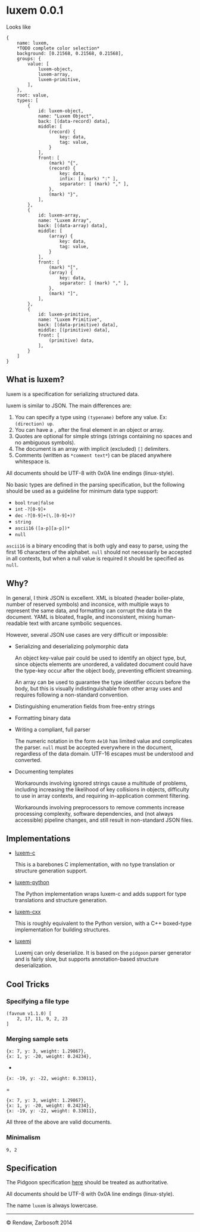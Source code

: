 # luxem 0.0.1

Looks like

```
{
    name: luxem,
    *TODO complete color selection*
	background: [0.21568, 0.21568, 0.21568],
	groups: {
	    value: [
	        luxem-object,
	        luxem-array,
	        luxem-primitive,
	    ],
	},
	root: value,
	types: [
		{
		    id: luxem-object,
			name: "Luxem Object",
			back: [(data-record) data],
			middle: [
			    (record) {
			        key: data,
			        tag: value,
			    }
            ],
			front: [
				(mark) "{",
				(record) {
					key: data,
					infix: [ (mark) ":" ],
					separator: [ (mark) "," ],
				},
				(mark) "}",
			],
		},
		{
		    id: luxem-array,
			name: "Luxem Array",
			back: [(data-array) data],
			middle: [
			    (array) {
			        key: data,
			        tag: value,
			    }
            ],
			front: [
				(mark) "[",
				(array) {
					key: data,
					separator: [ (mark) "," ],
				},
				(mark) "]",
			],
		},
		{
		    id: luxem-primitive,
			name: "Luxem Primitive",
			back: [(data-primitive) data],
			middle: [(primitive) data],
			front: [
				(primitive) data,
			],
		}
	]
}
```

## What is luxem?

luxem is a specification for serializing structured data.  

luxem is similar to JSON.  The main differences are:

1. You can specify a type using `(typename)` before any value. Ex: `(direction) up`.
2. You can have a `,` after the final element in an object or array.
3. Quotes are optional for simple strings (strings containing no spaces and no ambiguous symbols).
4. The document is an array with implicit (excluded) `[]` delimiters.
5. Comments (written as `*comment text*`) can be placed anywhere whitespace is.

All documents should be UTF-8 with 0x0A line endings (linux-style).

No basic types are defined in the parsing specification, but the following should be used as a guideline for minimum data type support:

* `bool` `true|false`
* `int` `-?[0-9]+`
* `dec` `-?[0-9]+(\.[0-9]+)?`
* `string`
* `ascii16` `([a-p][a-p])*`
* `null`

`ascii16` is a binary encoding that is both ugly and easy to parse, using the first 16 characters of the alphabet.  `null` should not necessarily be accepted in all contexts, but when a null value is required it should be specified as `null`.

## Why?

In general, I think JSON is excellent.  XML is bloated (header boiler-plate, number of reserved symbols) and inconsice, with multiple ways to represent the same data, and formatting can corrupt the data in the document.  YAML is bloated, fragile, and inconsistent, mixing human-readable text with arcane symbolic sequences.

However, several JSON use cases are very difficult or impossible:

- Serializing and deserializing polymorphic data

  An object key-value pair could be used to identify an object type, but, since objects elements are unordered, a validated document could have the type-key occur after the object body, preventing efficient streaming.

  An array can be used to guarantee the type identifier occurs before the body, but this is visually indistinguishable from other array uses and requires following a non-standard convention.

- Distinguishing enumeration fields from free-entry strings

- Formatting binary data

- Writing a compliant, full parser

  The numeric notation in the form `4e10` has limited value and complicates the parser.  `null` must be accepted everywhere in the document, regardless of the data domain.  UTF-16 escapes must be understood and converted.

- Documenting templates

  Workarounds involving ignored strings cause a multitude of problems, including increasing the likelihood of key collisions in objects, difficulty to use in array contexts, and requiring in-application comment filtering.  

  Workarounds involving preprocessors to remove comments increase processing complexity, software dependencies, and (not always accessible) pipeline changes, and still result in non-standard JSON files.

## Implementations

- [luxem-c](https://github.com/Rendaw/luxem-c)

  This is a barebones C implementation, with no type translation or structure generation support.

- [luxem-python](https://github.com/Rendaw/luxem-python)

  The Python implementation wraps luxem-c and adds support for type translations and structure generation.

- [luxem-cxx](https://github.com/Rendaw/luxem-cxx)

  This is roughly equivalent to the Python version, with a C++ boxed-type implementation for building structures.

- [luxemj](https://github.com/Rendaw/luxemj)

  Luxemj can only deserialize.  It is based on the `pidgoon` parser generator and is fairly slow, but supports annotation-based structure deserialization.

## Cool Tricks

### Specifying a file type

```luxem
(favnum v1.1.0) [
	2, 17, 11, 9, 2, 23
]
```

### Merging sample sets

```luxem
{x: 7, y: 3, weight: 1.29867},
{x: 1, y: -20, weight: 0.24234},
```

+

```luxem
{x: -19, y: -22, weight: 0.33011},
```

 =

```luxem
{x: 7, y: 3, weight: 1.29867},
{x: 1, y: -20, weight: 0.24234},
{x: -19, y: -22, weight: 0.33011},
```

All three of the above are valid documents.

### Minimalism

```luxem
9, 2
```

## Specification
The Pidgoon specification [here](https://github.com/Rendaw/luxemj/blob/master/src/main/resources/luxem.pidgoon) should be treated as authoritative.

All documents should be UTF-8 with 0x0A line endings (linux-style).

The name `luxem` is always lowercase.

---
&copy; Rendaw, Zarbosoft 2014

